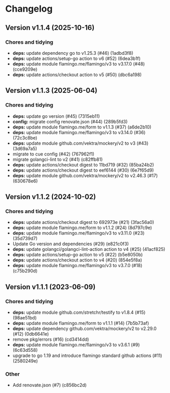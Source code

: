 # Changelog

## Version v1.1.4 (2025-10-16)

### Chores and tidying

- **deps:** update dependency go to v1.25.3 (#46) (1adbd3f8)
- **deps:** update actions/setup-go action to v6 (#52) (6dea3b1f)
- **deps:** update module flamingo.me/flamingo/v3 to v3.17.0 (#48) (cce9209e)
- **deps:** update actions/checkout action to v5 (#50) (dbc6a198)

## Version v1.1.3 (2025-06-04)

### Chores and tidying

- **deps:** update go version (#45) (7315eb11)
- **config:** migrate config renovate.json (#44) (289b5fd3)
- **deps:** update module flamingo.me/form to v1.1.3 (#37) (a6de2b10)
- **deps:** update module flamingo.me/flamingo/v3 to v3.14.0 (#36) (72c3c8be)
- **deps:** update module github.com/vektra/mockery/v2 to v3 (#43) (3d69a7a5)
- migrate to cue config (#42) (767962f1)
- migrate golangci-lint to v2 (#41) (c82ffb81)
- **deps:** update actions/checkout digest to 11bd719 (#32) (85ba24b2)
- **deps:** update actions/checkout digest to eef6144 (#30) (6e7f65d9)
- **deps:** update module github.com/vektra/mockery/v2 to v2.46.3 (#17) (630678e6)

## Version v1.1.2 (2024-10-02)

### Chores and tidying

- **deps:** update actions/checkout digest to 692973e (#21) (3fac56a0)
- **deps:** update module flamingo.me/form to v1.1.2 (#24) (8d797c9e)
- **deps:** update module flamingo.me/flamingo/v3 to v3.11.0 (#23) (35d739d7)
- Update Go version and dependencies (#29) (e821c0f3)
- **deps:** update golangci/golangci-lint-action action to v4 (#25) (41acf825)
- **deps:** update actions/setup-go action to v5 (#22) (b5e8050b)
- **deps:** update actions/checkout action to v4 (#20) (854e5f8a)
- **deps:** update module flamingo.me/flamingo/v3 to v3.7.0 (#18) (c75b290d)

## Version v1.1.1 (2023-06-09)

### Chores and tidying

- **deps:** update module github.com/stretchr/testify to v1.8.4 (#15) (98ae51bd)
- **deps:** update module flamingo.me/form to v1.1.1 (#14) (7b5b73af)
- **deps:** update dependency github.com/vektra/mockery/v2 to v2.29.0 (#12) (0db6641e)
- remove pkg/errors (#16) (cd3414dd)
- **deps:** update module flamingo.me/flamingo/v3 to v3.6.1 (#9) (6c63d558)
- upgrade to go 1.19 and introduce flamingo standard github actions (#11) (2580249e)

### Other

- Add renovate.json (#7) (c856bc2d)

